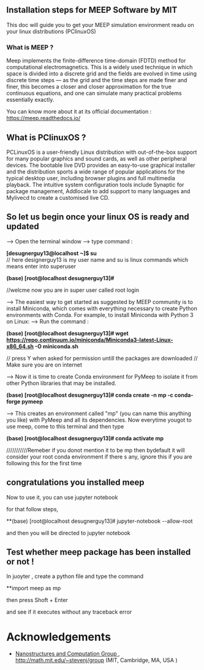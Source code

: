## Installation steps for MEEP Software by MIT
This doc will guide you to get your MEEP simulation environment readu on your linux distributions (PClinuxOS)

### What is MEEP ?
Meep implements the finite-difference time-domain (FDTD) method for computational electromagnetics. This is a widely used technique in which space is divided into a discrete grid and the fields are evolved in time using discrete time steps — as the grid and the time steps are made finer and finer, this becomes a closer and closer approximation for the true continuous equations, and one can simulate many practical problems essentially exactly.

You can know more about it at its official documentation : https://meep.readthedocs.io/

## What is PClinuxOS ?
PCLinuxOS is a user-friendly Linux distribution with out-of-the-box support for many popular graphics and sound cards, as well as other peripheral devices. The bootable live DVD provides an easy-to-use graphical installer and the distribution sports a wide range of popular applications for the typical desktop user, including browser plugins and full multimedia playback. The intuitive system configuration tools include Synaptic for package management, Addlocale to add support to many languages and Mylivecd to create a customised live CD.

## So let us begin once your linux OS is ready and updated
--> Open the terminal window
--> type command : 

**[desugnerguy13@localhost ~]$ su**     
// here designerguy13 is my user name and su is linux commands which means enter into superuser

**(base) [root@localhost desugnerguy13]#**

//welcme now you are in super user called root login

--> The easiest way to get started as suggested by MEEP community is to install Miniconda, which comes with everything necessary to create Python environments with Conda. For example, to install Miniconda with Python 3 on Linux:
--> Run the command :

**(base) [root@localhost desugnerguy13]# wget https://repo.continuum.io/miniconda/Miniconda3-latest-Linux-x86_64.sh -O miniconda.sh**

// press Y when asked for permission untill the packages are downloaded 
// Make sure you are on internet

-->  Now it is time to create Conda environment for PyMeep to isolate it from other Python libraries that may be installed.

**(base) [root@localhost desugnerguy13]# conda create -n mp -c conda-forge pymeep**

--> This creates an environment called "mp" (you can name this anything you like) with PyMeep and all its dependencies. 
Now everytime yougot to use meep, come to this terminal and then type 

**(base) [root@localhost desugnerguy13]# conda activate mp**  

///////////Remeber if you donot mention it to be mp then bydefault it will consider your 
root conda environment if there s any, ignore this if you are following this for the first time

## congratulations you installed meep
Now to use it, you can use jupyter notebook 

for that follow steps,

**(base) [root@localhost desugnerguy13]# jupyter-notebook --allow-root

and then you will be directed to jupyter notebook

## Test whether meep package has been installed or not !
In juoyter , create a python file and type the command

**import meep as mp 

then press Shoft + Enter

and see if it executes without any traceback error

# Acknowledgements
- [Nanostructures and Computation Group
](https://github.com/NanoComp), http://math.mit.edu/~stevenj/group (MIT, Cambridge, MA, USA
)
